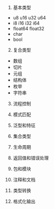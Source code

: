 1. 基本类型
- u8 u16 u32 u64
- i8 i16 i32 i64
- float64 float32
- char
- bool

2. 复合类型
- 数组
- 切片
- 元组
- 结构体
- 枚举
- 字符串

3. 流程控制

4. 模式匹配

5. 泛型和特征

6. 集合类型

7. 生命周期

8. 返回值和错误处理

9. 包和模块

10. 注释和文档

11. 类型转换

12. 格式化输出
